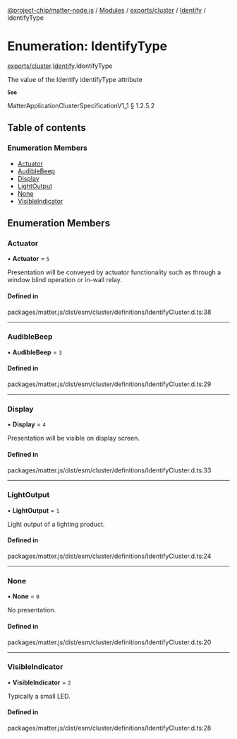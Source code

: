 [@project-chip/matter-node.js](../README.md) / [Modules](../modules.md) / [exports/cluster](../modules/exports_cluster.md) / [Identify](../modules/exports_cluster.Identify.md) / IdentifyType

# Enumeration: IdentifyType

[exports/cluster](../modules/exports_cluster.md).[Identify](../modules/exports_cluster.Identify.md).IdentifyType

The value of the Identify identifyType attribute

**`See`**

MatterApplicationClusterSpecificationV1_1 § 1.2.5.2

## Table of contents

### Enumeration Members

- [Actuator](exports_cluster.Identify.IdentifyType.md#actuator)
- [AudibleBeep](exports_cluster.Identify.IdentifyType.md#audiblebeep)
- [Display](exports_cluster.Identify.IdentifyType.md#display)
- [LightOutput](exports_cluster.Identify.IdentifyType.md#lightoutput)
- [None](exports_cluster.Identify.IdentifyType.md#none)
- [VisibleIndicator](exports_cluster.Identify.IdentifyType.md#visibleindicator)

## Enumeration Members

### Actuator

• **Actuator** = ``5``

Presentation will be conveyed by actuator functionality such as through a window blind operation or in-wall
relay.

#### Defined in

packages/matter.js/dist/esm/cluster/definitions/IdentifyCluster.d.ts:38

___

### AudibleBeep

• **AudibleBeep** = ``3``

#### Defined in

packages/matter.js/dist/esm/cluster/definitions/IdentifyCluster.d.ts:29

___

### Display

• **Display** = ``4``

Presentation will be visible on display screen.

#### Defined in

packages/matter.js/dist/esm/cluster/definitions/IdentifyCluster.d.ts:33

___

### LightOutput

• **LightOutput** = ``1``

Light output of a lighting product.

#### Defined in

packages/matter.js/dist/esm/cluster/definitions/IdentifyCluster.d.ts:24

___

### None

• **None** = ``0``

No presentation.

#### Defined in

packages/matter.js/dist/esm/cluster/definitions/IdentifyCluster.d.ts:20

___

### VisibleIndicator

• **VisibleIndicator** = ``2``

Typically a small LED.

#### Defined in

packages/matter.js/dist/esm/cluster/definitions/IdentifyCluster.d.ts:28
